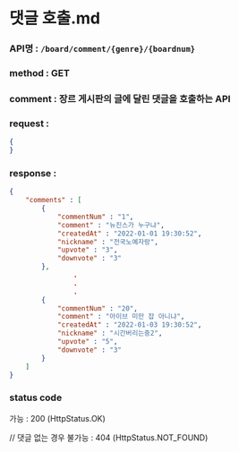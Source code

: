 # 댓글 호출.md
### API명 : `/board/comment/{genre}/{boardnum}`

### method : GET

### comment : 장르 게시판의 글에 달린 댓글을 호출하는 API

### request :
~~~json
{ 
}
~~~

### response :
~~~json
{
    "comments" : [
        {
            "commentNum" : "1",
            "comment" : "뉴진스가 누구냐",
            "createdAt" : "2022-01-01 19:30:52",
            "nickname" : "전국노예자랑",
            "upvote" : "3",
            "downvote" : "3"
        },
                .
                .
                .
        {
            "commentNum" : "20",
            "comment" : "아이브 미만 잡 아니냐",
            "createdAt" : "2022-01-03 19:30:52",
            "nickname" : "시간버리는중2",
            "upvote" : "5",
            "downvote" : "3"
        }
    ]    
}
~~~
### status code
가능 : 200 (HttpStatus.OK)

// 댓글 없는 경우
불가능 : 404 (HttpStatus.NOT_FOUND)